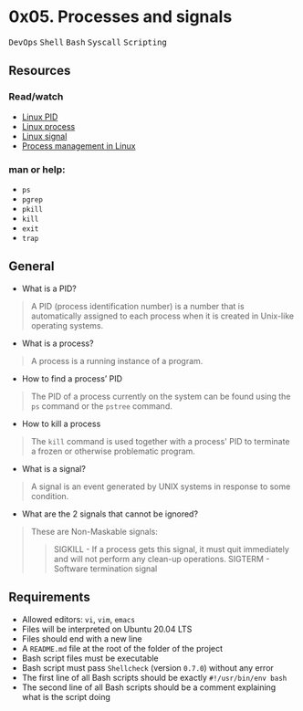 # 0x05. Processes and signals
<kbd>DevOps</kbd> <kbd>Shell</kbd> <kbd>Bash</kbd> <kbd>Syscall</kbd> <kbd>Scripting</kbd>

## Resources
### Read/watch
* [Linux PID](https://intranet.alxswe.com/rltoken/zh33PXDR6w_qyu7zXUezmw)
* [Linux process](https://intranet.alxswe.com/rltoken/px2TdWSjVO8i9SB5gHchAw)
* [Linux signal](https://intranet.alxswe.com/rltoken/qQSGz9CN52PVF3IPCuaRiw)
* [Process management in Linux](https://intranet.alxswe.com/rltoken/XlYrlghzNZ6Z1cbI_IPaiA)

### man or help:
* `ps`
* `pgrep`
* `pkill`
* `kill`
* `exit`
* `trap`

## General
* What is a PID?
> A PID (process identification number) is a number that is automatically assigned to each process when it is created in Unix-like operating systems.
* What is a process?
> A process is a running instance of a program.
* How to find a process’ PID
> The PID of a process currently on the system can be found using the `ps` command or the `pstree` command.
* How to kill a process
> The `kill` command is used together with a process' PID to terminate a frozen or otherwise problematic program.
* What is a signal?
> A signal is an event generated by UNIX systems in response to some condition.
* What are the 2 signals that cannot be ignored?
> These are Non-Maskable signals:
>> SIGKILL - If a process gets this signal, it must quit immediately and will not perform any clean-up operations.
>> SIGTERM - Software termination signal

## Requirements
* Allowed editors: `vi`, `vim`, `emacs`
* Files will be interpreted on Ubuntu 20.04 LTS
* Files should end with a new line
* A `README.md` file at the root of the folder of the project
* Bash script files must be executable
* Bash script must pass `Shellcheck` (version `0.7.0`) without any error
* The first line of all Bash scripts should be exactly `#!/usr/bin/env bash`
* The second line of all Bash scripts should be a comment explaining what is the script doing
